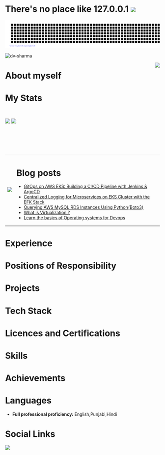 # There's no place like 127.0.0.1 <img src="https://raw.githubusercontent.com/MartinHeinz/MartinHeinz/master/wave.gif" height="21">
![gitartwork](gitartwork.svg)



<p align="left"> <img src="https://komarev.com/ghpvc/?username=dv-sharma&label=Profile%20views&color=0e75b6&style=flat" alt="dv-sharma" /> </p>

<a href="https://www.linkedin.com/in/divyam-sharma0501/"><img src="https://miro.medium.com/v2/resize:fit:1400/1*7b9QTCP42NrJQDKsSL958Q.gif" align="right" height="300"></a>


# About myself



# My Stats

<br/>
<p align="left">
  <img width="49.5%" src="https://github-readme-stats.vercel.app/api?username=dv-sharma&show_icons=true&theme=gruvbox&hide_border=true&&include_all_commits=true" />
    <img width="49.5%" src="https://github-readme-streak-stats.herokuapp.com/?user=dv-sharma&theme=gruvbox&hide_border=true" />
</p>

<table>
<tr>
<td><img src="https://github-readme-stats.vercel.app/api/top-langs/?username=dv-sharma&langs_count=10&count_private=true&layout=compact&theme=tokyonight"/></td>

<td>

# Blog posts
<!-- BLOG-POST-LIST:START -->
- [GitOps on AWS EKS: Building a CI/CD Pipeline with Jenkins &amp; ArgoCD](https://medium.com/@divyam.sharma3/gitops-on-aws-eks-building-a-ci-cd-pipeline-with-jenkins-argocd-6965892b6da0?source=rss-a80def30090d------2)
- [Centralized Logging for Microservices on EKS Cluster with the EFK Stack](https://medium.com/@divyam.sharma3/centralized-logging-for-microservices-on-eks-cluster-with-the-efk-stack-3d87f9d32f1f?source=rss-a80def30090d------2)
- [Querying AWS MySQL RDS Instances Using Python&lpar;Boto3&rpar;](https://medium.com/@divyam.sharma3/querying-aws-mysql-rds-instances-using-python-boto3-an-automated-approach-5f71dec17984?source=rss-a80def30090d------2)
- [What is Virtualization ?](https://medium.com/@divyam.sharma3/what-is-virtualization-9ac755e8c5c8?source=rss-a80def30090d------2)
- [Learn the basics of Operating systems for Devops](https://medium.com/@divyam.sharma3/learn-the-basics-of-operating-systems-for-devops-3b078ad3a0ba?source=rss-a80def30090d------2)
<!-- BLOG-POST-LIST:END -->
</td>
</tr>
</table>

# Experience



# Positions of Responsibility


# Projects


# Tech Stack





# Licences and Certifications


# Skills



# Achievements

  
# Languages
- <strong>Full professional proficiency:</strong> English,Punjabi,Hindi

# Social Links

<a href="https://www.linkedin.com/in/divyam-sharma0501/"><img height="30" src="https://github.com/anirudhbelwadi/anirudhbelwadi/blob/master/images/linkedin.png"></a>&nbsp;&nbsp;


<!---
dv-sharma/dv-sharma is a ✨ special ✨ repository because its `README.md` (this file) appears on your GitHub profile.
You can click the Preview link to take a look at your changes.
--->
